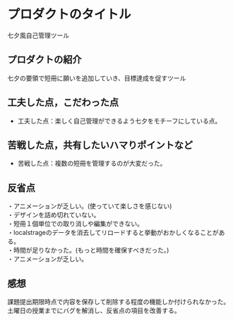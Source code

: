 # プロダクトのタイトル
七夕風自己管理ツール

## プロダクトの紹介
七夕の要領で短冊に願いを追加していき、目標達成を促すツール

## 工夫した点，こだわった点
- 工夫した点：楽しく自己管理ができるよう七夕をモチーフにしている点。

## 苦戦した点，共有したいハマりポイントなど
- 苦戦した点：複数の短冊を管理するのが大変だった。

## 反省点
・アニメーションが乏しい。(使っていて楽しさを感じない)  
・デザインを詰め切れていない。  
・短冊１個単位での取り消しや編集ができない。  
・localstrageのデータを消去してリロードすると挙動がおかしくなることがある。  
・時間が足りなかった。(もっと時間を確保すべきだった。)  
・アニメーションが乏しい。  

## 感想
  課題提出期限時点で内容を保存して削除する程度の機能しか付けられなかった。  
  土曜日の授業までにバグを解消し、反省点の項目を改善する。
